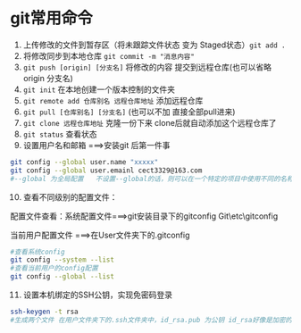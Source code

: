 # git常用命令

1. 上传修改的文件到暂存区（将未跟踪文件状态 变为 Staged状态）`git add .`
2. 将修改同步到本地仓库 `git commit -m "消息内容"`  
3. `git push [origin] [分支名]` 将修改的内容 提交到远程仓库(也可以省略 origin 分支名)
4. `git init` 在本地创建一个版本控制的文件夹
5. `git remote add 仓库别名 远程仓库地址` 添加远程仓库
6. `git pull [仓库别名] [分支名]` (也可以不加 直接全部pull进来)
7. `git clone 远程仓库地址`  克隆一份下来 clone后就自动添加这个远程仓库了
8. `git status` 查看状态
9. 设置用户名和邮箱 ===>安装git 后第一件事

```bash
git config --global user.name "xxxxx" 
git config --global user.emainl cect3329@163.com
#--global 为全局配置   不设置--global的话，则可以在一个特定的项目中使用不同的名称或者e-mail地址
```

10. 查看不同级别的配置文件：

配置文件查看：系统配置文件===>git安装目录下的gitconfig  Git\etc\gitconfig

当前用户配置文件 ===>在User文件夹下的.gitconfig

```bash
#查看系统config
git config --system --list
#查看当前用户的config配置
git config --global --list
```

11. 设置本机绑定的SSH公钥，实现免密码登录

```bash
ssh-keygen -t rsa
#生成两个文件 在用户文件夹下的.ssh文件夹中，id_rsa.pub 为公钥 id_rsa好像是加密的
```




